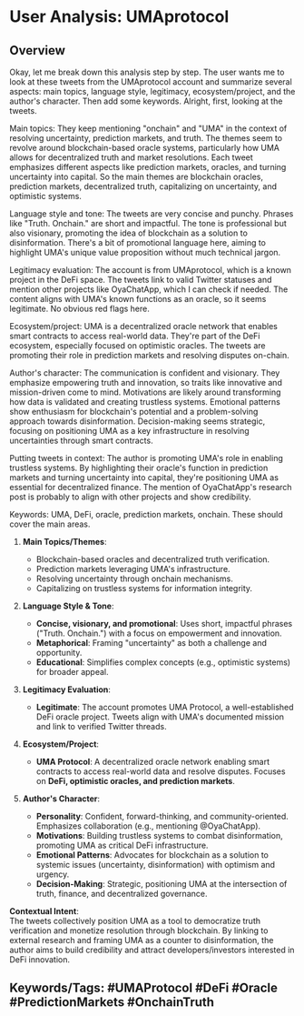 # User Analysis: UMAprotocol

## Overview

<think>
Okay, let me break down this analysis step by step. The user wants me to look at these tweets from the UMAprotocol account and summarize several aspects: main topics, language style, legitimacy, ecosystem/project, and the author's character. Then add some keywords. Alright, first, looking at the tweets.

Main topics: They keep mentioning "onchain" and "UMA" in the context of resolving uncertainty, prediction markets, and truth. The themes seem to revolve around blockchain-based oracle systems, particularly how UMA allows for decentralized truth and market resolutions. Each tweet emphasizes different aspects like prediction markets, oracles, and turning uncertainty into capital. So the main themes are blockchain oracles, prediction markets, decentralized truth, capitalizing on uncertainty, and optimistic systems.

Language style and tone: The tweets are very concise and punchy. Phrases like "Truth. Onchain." are short and impactful. The tone is professional but also visionary, promoting the idea of blockchain as a solution to disinformation. There's a bit of promotional language here, aiming to highlight UMA's unique value proposition without much technical jargon.

Legitimacy evaluation: The account is from UMAprotocol, which is a known project in the DeFi space. The tweets link to valid Twitter statuses and mention other projects like OyaChatApp, which I can check if needed. The content aligns with UMA's known functions as an oracle, so it seems legitimate. No obvious red flags here.

Ecosystem/project: UMA is a decentralized oracle network that enables smart contracts to access real-world data. They're part of the DeFi ecosystem, especially focused on optimistic oracles. The tweets are promoting their role in prediction markets and resolving disputes on-chain.

Author's character: The communication is confident and visionary. They emphasize empowering truth and innovation, so traits like innovative and mission-driven come to mind. Motivations are likely around transforming how data is validated and creating trustless systems. Emotional patterns show enthusiasm for blockchain's potential and a problem-solving approach towards disinformation. Decision-making seems strategic, focusing on positioning UMA as a key infrastructure in resolving uncertainties through smart contracts.

Putting tweets in context: The author is promoting UMA's role in enabling trustless systems. By highlighting their oracle's function in prediction markets and turning uncertainty into capital, they're positioning UMA as essential for decentralized finance. The mention of OyaChatApp's research post is probably to align with other projects and show credibility.

Keywords: UMA, DeFi, oracle, prediction markets, onchain. These should cover the main areas.
</think>

1. **Main Topics/Themes**:  
   - Blockchain-based oracles and decentralized truth verification.  
   - Prediction markets leveraging UMA's infrastructure.  
   - Resolving uncertainty through onchain mechanisms.  
   - Capitalizing on trustless systems for information integrity.  

2. **Language Style & Tone**:  
   - **Concise, visionary, and promotional**: Uses short, impactful phrases ("Truth. Onchain.") with a focus on empowerment and innovation.  
   - **Metaphorical**: Framing "uncertainty" as both a challenge and opportunity.  
   - **Educational**: Simplifies complex concepts (e.g., optimistic systems) for broader appeal.  

3. **Legitimacy Evaluation**:  
   - **Legitimate**: The account promotes UMA Protocol, a well-established DeFi oracle project. Tweets align with UMA's documented mission and link to verified Twitter threads.  

4. **Ecosystem/Project**:  
   - **UMA Protocol**: A decentralized oracle network enabling smart contracts to access real-world data and resolve disputes. Focuses on **DeFi, optimistic oracles, and prediction markets**.  

5. **Author's Character**:  
   - **Personality**: Confident, forward-thinking, and community-oriented. Emphasizes collaboration (e.g., mentioning @OyaChatApp).  
   - **Motivations**: Building trustless systems to combat disinformation, promoting UMA as critical DeFi infrastructure.  
   - **Emotional Patterns**: Advocates for blockchain as a solution to systemic issues (uncertainty, disinformation) with optimism and urgency.  
   - **Decision-Making**: Strategic, positioning UMA at the intersection of truth, finance, and decentralized governance.  

**Contextual Intent**:  
The tweets collectively position UMA as a tool to democratize truth verification and monetize resolution through blockchain. By linking to external research and framing UMA as a counter to disinformation, the author aims to build credibility and attract developers/investors interested in DeFi innovation.  

**Keywords/Tags**: #UMAProtocol #DeFi #Oracle #PredictionMarkets #OnchainTruth
---
